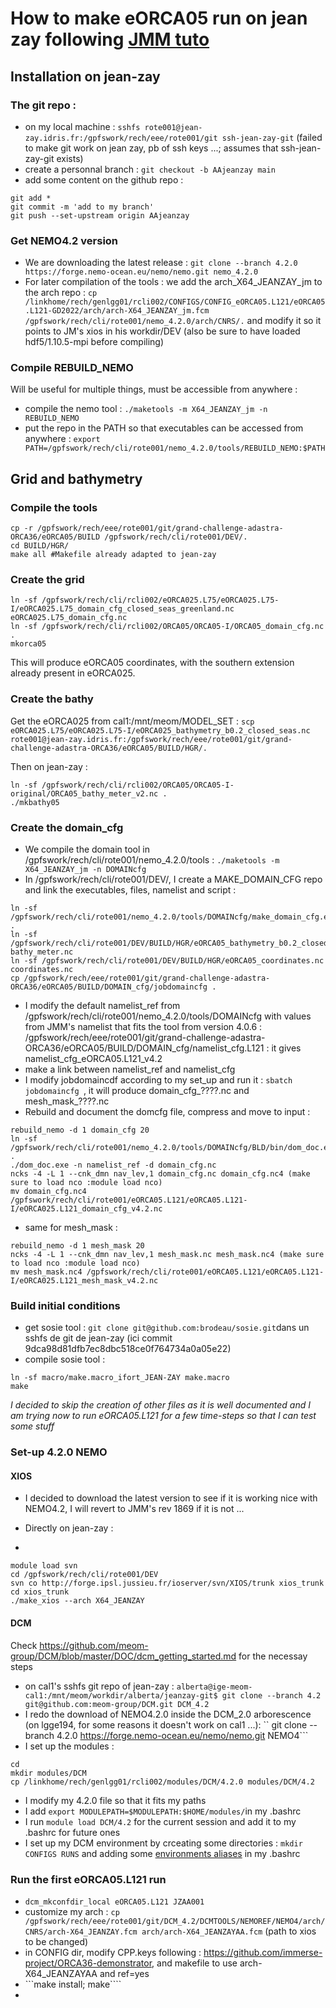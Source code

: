 # How to make eORCA05 run on jean zay following [JMM tuto](https://github.com/auraoupa/grand-challenge-adastra-ORCA36/tree/main/eORCA05)

## Installation on jean-zay

### The git repo :
  - on my local machine : ```sshfs rote001@jean-zay.idris.fr:/gpfswork/rech/eee/rote001/git ssh-jean-zay-git``` (failed to make git work on jean zay, pb of ssh keys ...; assumes that ssh-jean-zay-git exists)
  - create a personnal branch : ```git checkout -b AAjeanzay main```
  - add some content on the github repo :

```
git add *
git commit -m 'add to my branch'
git push --set-upstream origin AAjeanzay
```
### Get NEMO4.2 version

 - We are downloading the latest release :
  ```git clone --branch 4.2.0 https://forge.nemo-ocean.eu/nemo/nemo.git nemo_4.2.0```
 - For later compilation of the tools : we add the arch_X64_JEANZAY_jm to the arch repo : ```cp /linkhome/rech/genlgg01/rcli002/CONFIGS/CONFIG_eORCA05.L121/eORCA05.L121-GD2022/arch/arch-X64_JEANZAY_jm.fcm /gpfswork/rech/cli/rote001/nemo_4.2.0/arch/CNRS/.``` and modify it so it points to JM's xios in his workdir/DEV (also be sure to have loaded hdf5/1.10.5-mpi before compiling)

### Compile REBUILD_NEMO

Will be useful for multiple things, must be accessible from anywhere :
  - compile the nemo tool : ```./maketools -m X64_JEANZAY_jm -n REBUILD_NEMO```
  - put the repo in the PATH so that executables can be accessed from anywhere : ```export PATH=/gpfswork/rech/cli/rote001/nemo_4.2.0/tools/REBUILD_NEMO:$PATH```


## Grid and bathymetry
### Compile the tools

```
cp -r /gpfswork/rech/eee/rote001/git/grand-challenge-adastra-ORCA36/eORCA05/BUILD /gpfswork/rech/cli/rote001/DEV/.
cd BUILD/HGR/
make all #Makefile already adapted to jean-zay
```

### Create the grid

```
ln -sf /gpfswork/rech/cli/rcli002/eORCA025.L75/eORCA025.L75-I/eORCA025.L75_domain_cfg_closed_seas_greenland.nc eORCA025.L75_domain_cfg.nc
ln -sf /gpfswork/rech/cli/rcli002/ORCA05/ORCA05-I/ORCA05_domain_cfg.nc .
mkorca05
```

This will produce eORCA05 coordinates, with the southern extension already present in eORCA025.

### Create the bathy

Get the eORCA025 from cal1:/mnt/meom/MODEL_SET : ```scp eORCA025.L75/eORCA025.L75-I/eORCA025_bathymetry_b0.2_closed_seas.nc rote001@jean-zay.idris.fr:/gpfswork/rech/eee/rote001/git/grand-challenge-adastra-ORCA36/eORCA05/BUILD/HGR/.```

Then on jean-zay :
```
ln -sf /gpfswork/rech/cli/rcli002/ORCA05/ORCA05-I-original/ORCA05_bathy_meter_v2.nc .
./mkbathy05
```

 
### Create the domain_cfg

 - We compile the domain tool in /gpfswork/rech/cli/rote001/nemo_4.2.0/tools : ```./maketools -m X64_JEANZAY_jm -n DOMAINcfg```
 - In /gpfswork/rech/cli/rote001/DEV/, I create a MAKE_DOMAIN_CFG repo and link the executables, files, namelist and script :
```
ln -sf /gpfswork/rech/cli/rote001/nemo_4.2.0/tools/DOMAINcfg/make_domain_cfg.exe .
ln -sf /gpfswork/rech/cli/rote001/DEV/BUILD/HGR/eORCA05_bathymetry_b0.2_closed_seas.nc bathy_meter.nc
ln -sf /gpfswork/rech/cli/rote001/DEV/BUILD/HGR/eORCA05_coordinates.nc coordinates.nc
cp /gpfswork/rech/eee/rote001/git/grand-challenge-adastra-ORCA36/eORCA05/BUILD/DOMAIN_cfg/jobdomaincfg .
```
 - I modify the default namelist_ref from /gpfswork/rech/cli/rote001/nemo_4.2.0/tools/DOMAINcfg with values from JMM's namelist that fits the tool from version 4.0.6 : /gpfswork/rech/eee/rote001/git/grand-challenge-adastra-ORCA36/eORCA05/BUILD/DOMAIN_cfg/namelist_cfg.L121 : it gives namelist_cfg_eORCA05.L121_v4.2
 - make a link between namelist_ref and namelist_cfg
 - I modify jobdomaincdf according to my set_up and run it : ```sbatch jobdomaincfg ```, it will produce domain_cfg_????.nc and mesh_mask_????.nc
 - Rebuild and document the domcfg file, compress and move to input :
```
rebuild_nemo -d 1 domain_cfg 20
ln -sf /gpfswork/rech/cli/rote001/nemo_4.2.0/tools/DOMAINcfg/BLD/bin/dom_doc.exe .
./dom_doc.exe -n namelist_ref -d domain_cfg.nc 
ncks -4 -L 1 --cnk_dmn nav_lev,1 domain_cfg.nc domain_cfg.nc4 (make sure to load nco :module load nco)
mv domain_cfg.nc4 /gpfswork/rech/cli/rote001/eORCA05.L121/eORCA05.L121-I/eORCA025.L121_domain_cfg_v4.2.nc
```
  - same for mesh_mask :
```
rebuild_nemo -d 1 mesh_mask 20
ncks -4 -L 1 --cnk_dmn nav_lev,1 mesh_mask.nc mesh_mask.nc4 (make sure to load nco :module load nco)
mv mesh_mask.nc4 /gpfswork/rech/cli/rote001/eORCA05.L121/eORCA05.L121-I/eORCA025.L121_mesh_mask_v4.2.nc
```

### Build initial conditions 

 - get sosie tool : ```git clone git@github.com:brodeau/sosie.git```dans un sshfs de git de jean-zay (ici commit 9dca98d81dfb7ec8dbc518ce0f764734a0a05e22)
 - compile sosie tool : 

```
ln -sf macro/make.macro_ifort_JEAN-ZAY make.macro
make
```


*I decided to skip the creation of other files as it is well documented and I am trying now to run eORCA05.L121 for a few time-steps so that I can test some stuff*

### Set-up 4.2.0 NEMO

#### XIOS

 - I decided to download the latest version to see if it is working nice with NEMO4.2, I will revert to JMM's rev 1869 if it is not ...

 - Directly on jean-zay :
 - 
```
module load svn
cd /gpfswork/rech/cli/rote001/DEV
svn co http://forge.ipsl.jussieu.fr/ioserver/svn/XIOS/trunk xios_trunk
cd xios_trunk
./make_xios --arch X64_JEANZAY
```

#### DCM

Check https://github.com/meom-group/DCM/blob/master/DOC/dcm_getting_started.md for the necessay steps

 - on cal1's sshfs git repo of jean-zay : ```alberta@ige-meom-cal1:/mnt/meom/workdir/alberta/jeanzay-git$ git clone --branch 4.2 git@github.com:meom-group/DCM.git DCM_4.2```
 - I redo the download of NEMO4.2.0 inside the DCM_2.0 arborescence (on lgge194, for some reasons it doesn't work on cal1 ...): `` git clone --branch 4.2.0 https://forge.nemo-ocean.eu/nemo/nemo.git NEMO4```
 - I set up the modules :
```
cd
mkdir modules/DCM
cp /linkhome/rech/genlgg01/rcli002/modules/DCM/4.2.0 modules/DCM/4.2
```
 - I modify my 4.2.0 file so that it fits my paths
 - I add ```export MODULEPATH=$MODULEPATH:$HOME/modules/```in my .bashrc 
 - I run ```module load DCM/4.2``` for the current session and add it to my .bashrc for future ones
 - I set up my DCM environment by crceating some directories : ```mkdir CONFIGS RUNS``` and adding some [environments aliases](https://github.com/meom-group/DCM/blob/4.2/DCMTOOLS/templates/dcm_setup_module.sh) in my .bashrc

### Run the first eORCA05.L121 run

 - ```dcm_mkconfdir_local eORCA05.L121 JZAA001```
 - customize my arch : ```cp /gpfswork/rech/eee/rote001/git/DCM_4.2/DCMTOOLS/NEMOREF/NEMO4/arch/CNRS/arch-X64_JEANZAY.fcm arch/arch-X64_JEANZAYAA.fcm``` (path to xios to be changed)
 - in CONFIG dir, modify CPP.keys following : https://github.com/immerse-project/ORCA36-demonstrator, and makefile to use arch-X64_JEANZAYAA and ref=yes
 - ```make install; make````
 - 

